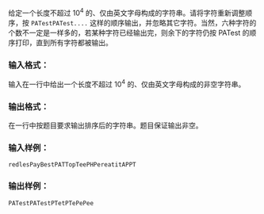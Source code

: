 <!-- Title
输出PATest (20)
-->
给定一个长度不超过 $10^4$ 的、仅由英文字母构成的字符串。请将字符重新调整顺序，按 `PATestPATest....`
这样的顺序输出，并忽略其它字符。当然，六种字符的个数不一定是一样多的，若某种字符已经输出完，则余下的字符仍按 PATest
的顺序打印，直到所有字符都被输出。

### 输入格式：

输入在一行中给出一个长度不超过 $10^4$ 的、仅由英文字母构成的非空字符串。

### 输出格式：

在一行中按题目要求输出排序后的字符串。题目保证输出非空。

### 输入样例：

    
    
    redlesPayBestPATTopTeePHPereatitAPPT

### 输出样例：

    
    
    PATestPATestPTetPTePePee

